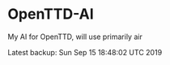 # OpenTTD-AI
My AI for OpenTTD, will use primarily air

Latest backup: Sun Sep 15 18:48:02 UTC 2019
